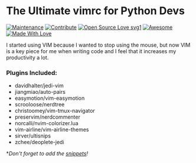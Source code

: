 # The Ultimate vimrc for Python Devs
[![Maintenance](https://img.shields.io/badge/Maintained%3F-Yes-green.svg)](https://github.com/EliazBobadilla/The-Ultimate-vimrc-for-Python-Devs/commits/main) [![Contribute](https://img.shields.io/badge/Help-Contribute-551A8B.svg)](https://github.com/EliazBobadilla/The-Ultimate-vimrc-for-Python-Devs/blob/main/CONTRIBUTING.md) [![Open Source Love svg1](https://badges.frapsoft.com/os/v1/open-source.svg?v=103)](https://opensource.org) [![Awesome](https://cdn.rawgit.com/sindresorhus/awesome/d7305f38d29fed78fa85652e3a63e154dd8e8829/media/badge.svg)](https://github.com/EliazBobadilla) [![Made With Love](https://img.shields.io/badge/Made%20With-Love-orange.svg)](https://github.com/EliazBobadilla)

I started using VIM because I wanted to stop using the mouse, but now VIM is a key piece for me when writing code and I feel that it increases my productivity a lot.

### Plugins Included:

- davidhalter/jedi-vim
- jiangmiao/auto-pairs
- easymotion/vim-easymotion
- scrooloose/nerdtree
- christoomey/vim-tmux-navigator
- preservim/nerdcommenter
- norcalli/nvim-colorizer.lua
- vim-airline/vim-airline-themes
- sirver/ultisnips
- zchee/deoplete-jedi

**Don't forget to add the [snippets](pyhon.snippets)!*

